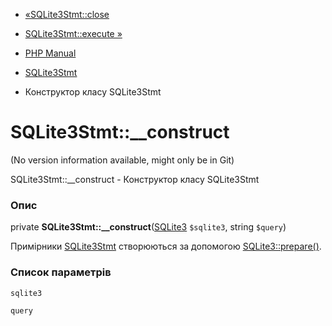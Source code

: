 - [«SQLite3Stmt::close](sqlite3stmt.close.md)
- [SQLite3Stmt::execute »](sqlite3stmt.execute.md)

- [PHP Manual](index.md)
- [SQLite3Stmt](class.sqlite3stmt.md)
- Конструктор класу SQLite3Stmt

# SQLite3Stmt::\_\_construct

(No version information available, might only be in Git)

SQLite3Stmt::\_\_construct - Конструктор класу SQLite3Stmt

### Опис

private **SQLite3Stmt::\_\_construct**([SQLite3](class.sqlite3.md)
`$sqlite3`, string `$query`)

Примірники [SQLite3Stmt](class.sqlite3stmt.md) створюються за допомогою
[SQLite3::prepare()](sqlite3.prepare.md).

### Список параметрів

`sqlite3`

`query`
